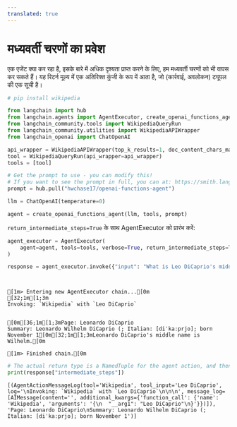 ```yaml
---
translated: true
---
```


# मध्यवर्ती चरणों का प्रवेश

एक एजेंट क्या कर रहा है, इसके बारे में अधिक दृश्यता प्राप्त करने के लिए, हम मध्यवर्ती चरणों को भी वापस कर सकते हैं। यह रिटर्न मूल्य में एक अतिरिक्त कुंजी के रूप में आता है, जो (कार्रवाई, अवलोकन) ट्यूपल की एक सूची है।

```python
# pip install wikipedia
```

```python
from langchain import hub
from langchain.agents import AgentExecutor, create_openai_functions_agent
from langchain_community.tools import WikipediaQueryRun
from langchain_community.utilities import WikipediaAPIWrapper
from langchain_openai import ChatOpenAI

api_wrapper = WikipediaAPIWrapper(top_k_results=1, doc_content_chars_max=100)
tool = WikipediaQueryRun(api_wrapper=api_wrapper)
tools = [tool]

# Get the prompt to use - you can modify this!
# If you want to see the prompt in full, you can at: https://smith.langchain.com/hub/hwchase17/openai-functions-agent
prompt = hub.pull("hwchase17/openai-functions-agent")

llm = ChatOpenAI(temperature=0)

agent = create_openai_functions_agent(llm, tools, prompt)
```

`return_intermediate_steps=True` के साथ AgentExecutor को प्रारंभ करें:

```python
agent_executor = AgentExecutor(
    agent=agent, tools=tools, verbose=True, return_intermediate_steps=True
)
```

```python
response = agent_executor.invoke({"input": "What is Leo DiCaprio's middle name?"})
```

```output


[1m> Entering new AgentExecutor chain...[0m
[32;1m[1;3m
Invoking: `Wikipedia` with `Leo DiCaprio`


[0m[36;1m[1;3mPage: Leonardo DiCaprio
Summary: Leonardo Wilhelm DiCaprio (; Italian: [diˈkaːprjo]; born November 1[0m[32;1m[1;3mLeonardo DiCaprio's middle name is Wilhelm.[0m

[1m> Finished chain.[0m
```

```python
# The actual return type is a NamedTuple for the agent action, and then an observation
print(response["intermediate_steps"])
```

```output
[(AgentActionMessageLog(tool='Wikipedia', tool_input='Leo DiCaprio', log='\nInvoking: `Wikipedia` with `Leo DiCaprio`\n\n\n', message_log=[AIMessage(content='', additional_kwargs={'function_call': {'name': 'Wikipedia', 'arguments': '{\n  "__arg1": "Leo DiCaprio"\n}'}})]), 'Page: Leonardo DiCaprio\nSummary: Leonardo Wilhelm DiCaprio (; Italian: [diˈkaːprjo]; born November 1')]
```
